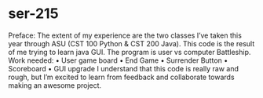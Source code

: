 # ser-215

Preface: The extent of my experience are the two classes I’ve taken this year through ASU (CST 100 Python & CST 200 Java). 
This code is the result of me trying to learn java GUI. The program is user vs computer Battleship. 
Work needed: 
•	User game board
•	End Game
•	Surrender Button
•	Scoreboard
•	GUI upgrade
I understand that this code is really raw and rough, but I’m excited to learn from feedback and collaborate towards making an awesome project.
